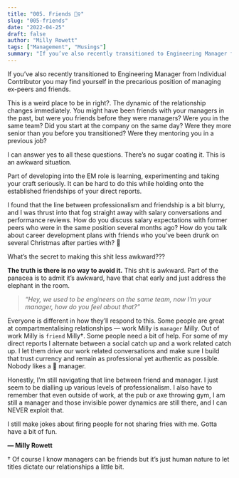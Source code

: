 ```yaml
---
title: "005. Friends 👯‍♀️"
slug: "005-friends"
date: "2022-04-25"
draft: false
author: "Milly Rowett"
tags: ["Management", "Musings"]
summary: "If you’ve also recently transitioned to Engineering Manager from Individual Contributor you may find yourself in the precarious position of managing ex-peers and friends."
---
```


If you’ve also recently transitioned to Engineering Manager from Individual Contributor you may find yourself in the precarious position of managing ex-peers and friends.

This is a weird place to be in right?. The dynamic of the relationship changes immediately. You might have been friends with your managers in the past, but were you friends before they were managers? Were you in the same team? Did you start at the company on the same day? Were they more senior than you before you transitioned? Were they mentoring you in a previous job?

I can answer yes to all these questions. There’s no sugar coating it. This is an awkward situation.

Part of developing into the EM role is learning, experimenting and taking your craft seriously. It can be hard to do this while holding onto the established friendships of your direct reports.  

I found that the line between professionalism and friendship is a bit blurry, and I was thrust into that fog straight away with salary conversations and performance reviews. How do you discuss salary expectations with former peers who were in the same position several months ago? How do you talk about career development plans with friends who you’ve been drunk on several Christmas after parties with? 🍻

What’s the secret to making this shit less awkward???

**The truth is there is no way to avoid it.** This shit is awkward. Part of the panacea is to admit it’s awkward, have that chat early and just address the elephant in the room. 

> *“Hey, we used to be engineers on the same team, now I’m your manager, how do you feel about that?”*

Everyone is different in how they’ll respond to this. Some people are great at compartmentalising relationships — work Milly is `manager` Milly. Out of work Milly is `friend` Milly†. Some people need a bit of help. For some of my direct reports I alternate between a social catch up and a work related catch up. I let them drive our work related conversations and make sure I build that trust currency and remain as professional yet authentic as possible. Nobody likes a 🤖 manager.

Honestly, I’m still navigating that line between friend and manager. I just seem to be dialling up various levels of professionalism. I also have to remember that even outside of work, at the pub or axe throwing gym, I am still a manager and those invisible power dynamics are still there, and I can NEVER exploit that.

I still make jokes about firing people for not sharing fries with me. Gotta have a bit of fun. 

**— Milly Rowett**

† Of course I know managers can be friends but it’s just human nature to let titles dictate our relationships a little bit.
